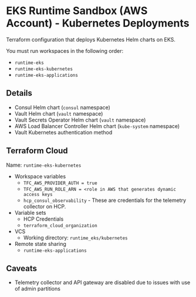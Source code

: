 # EKS Runtime Sandbox (AWS Account) - Kubernetes Deployments

Terraform configuration that deploys Kubernetes Helm charts on EKS.

You must run workspaces in the following order:

- `runtime-eks`
- `runtime-eks-kubernetes`
- `runtime-eks-applications`

## Details

- Consul Helm chart (`consul` namespace)
- Vault Helm chart (`vault` namespace)
- Vault Secrets Operator Helm chart (`vault` namespace)
- AWS Load Balancer Controller Helm chart (`kube-system` namespace)
- Vault Kubernetes authentication method

 ## Terraform Cloud

 Name: `runtime-eks-kubernetes`

 - Workspace variables
   - `TFC_AWS_PROVIDER_AUTH = true`
   - `TFC_AWS_RUN_ROLE_ARN = <role in AWS that generates dynamic access keys`
   - `hcp_consul_observability` - These are credentials for the telemetry collector on HCP.
- Variable sets
  - HCP Credentials
  - `terraform_cloud_organization`
- VCS
  - Working directory: `runtime_eks/kubernetes`
- Remote state sharing
  - `runtime-eks-applications`

## Caveats

- Telemetry collector and API gateway are disabled due to issues with use of admin partitions